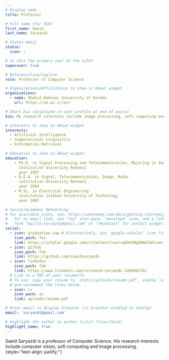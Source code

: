 ```yaml
---
# Display name
title: Professor

# Full name (for SEO)
first_name: Saeid
last_name: Saryazdi

# Status emoji
status:
  icon: ☕️

# Is this the primary user of the site?
superuser: true

# Role/position/tagline
role: Professor of Computer Science

# Organizations/Affiliations to show in About widget
organizations:
  - name: Shahid Bahonar University of Kerman
    url: https://uk.ac.ir/en/

# Short bio (displayed in user profile at end of posts)
bio: My research interests include image processing, soft computing and computer vision.

# Interests to show in About widget
interests:
  - Artificial Intelligence
  - Computational Linguistics
  - Information Retrieval

# Education to show in About widget
education:
    - Ph.D. in Signal Processing and Telecommunication, Majoring in Image coding 
      institution University Rennes1
      year 1997
    - D.E.A. in Signal, Telecommunication, Image, Radar 
      institution University Rennes1
      year 1994
    - M.Sc. in Electrical Engineering 
      institution Isfahan University of Technology
      year 1987

# Social/Academic Networking
# For available icons, see: https://wowchemy.com/docs/getting-started/page-builder/#icons
#   For an email link, use "fas" icon pack, "envelope" icon, and a link in the
#   form "mailto:saryazdi@gmail.com" or "/#contact" for contact widget.
social:
  - icon: graduation-cap # Alternatively, use `google-scholar` icon from `ai` icon pack
    icon_pack: fas
    link: https://scholar.google.com/citations?user=qEHe5NgAAAAJ&hl=en
  - icon: github
    icon_pack: fab
    link: https://github.com/saeidsaryazdi
  - icon: linkedin
    icon_pack: fab
    link: https://www.linkedin.com/in/saeid-saryazdi-149986278/
  # Link to a PDF of your resume/CV.
  # To use: copy your resume to `static/uploads/resume.pdf`, enable `ai` icons in `params.yaml`,
  # and uncomment the lines below.
  - icon: cv
    icon_pack: ai
    link: uploads/resume.pdf

# Enter email to display Gravatar (if Gravatar enabled in Config)
email: 'saryazdi@gmail.com'

# Highlight the author in author lists? (true/false)
highlight_name: true
---
```


Saeid Saryazdi is a professor of Computer Science. His research interests include computer vision, soft computing and image processing. 
{style="text-align: justify;"}
